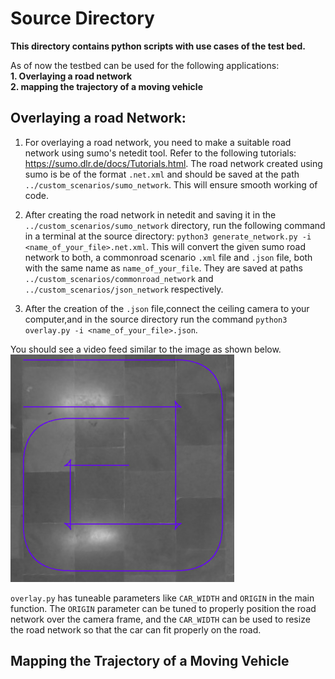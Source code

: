 # Source Directory
__This directory contains python scripts with use cases of the test bed.__

As of now the testbed can be used for the following applications:  
__1. Overlaying a road network  
2. mapping the trajectory of a moving vehicle__

## Overlaying a road Network:
1. For overlaying a road network, you need to make a suitable road network using sumo's netedit tool. Refer to the following tutorials: https://sumo.dlr.de/docs/Tutorials.html. The road network created using sumo is be of the format `.net.xml` and should be saved at the path `../custom_scenarios/sumo_network`. This will ensure smooth working of code.

2. After creating the road network in netedit and saving it in the `../custom_scenarios/sumo_network` directory, run the following command in a terminal at the source directory: `python3 generate_network.py -i <name_of_your_file>.net.xml`. This will convert the given sumo road network to both, a commonroad scenario `.xml` file and `.json` file, both with the same name as `name_of_your_file`. They are saved at paths   `../custom_scenarios/commonroad_network` and `../custom_scenarios/json_network` respectively.

3. After the creation of the `.json` file,connect the ceiling camera to your computer,and  in the source directory run the command `python3 overlay.py -i <name_of_your_file>.json`.

You should see a video feed similar to the image as shown below.  
![illustration](overlay_illustration.png)  

`overlay.py` has tuneable parameters like `CAR_WIDTH` and `ORIGIN` in the main function. The `ORIGIN` parameter can be tuned to properly position the road network over the camera frame, and  the `CAR_WIDTH` can be used to resize the road network so that the car can fit properly on the road.

## Mapping the Trajectory of a Moving Vehicle


